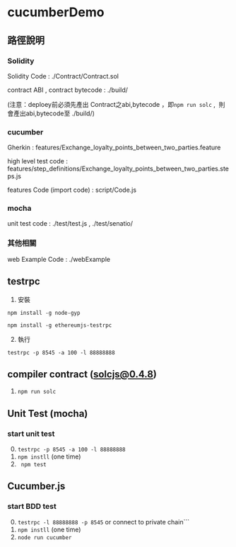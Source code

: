 # cucumberDemo


## 路徑說明
### Solidity


Solidity Code : ./Contract/Contract.sol

contract ABI , contract bytecode : ./build/

(注意：deploey前必須先產出 Contract之abi,bytecode ，即```npm run solc``` ,  則會產出abi,bytecode至 ./build/)

### cucumber

Gherkin : features/Exchange_loyalty_points_between_two_parties.feature

high level test code : features/step_definitions/Exchange_loyalty_points_between_two_parties.steps.js

features Code (import code) : script/Code.js

### mocha

unit test code : ./test/test.js , ./test/senatio/

### 其他相關

web Example Code : ./webExample



## testrpc

1. 安裝

  ```npm install -g node-gyp```

  ```npm install -g ethereumjs-testrpc```

2. 執行

  ```testrpc -p 8545 -a 100 -l 88888888```

## compiler contract (solcjs@0.4.8)

1. ```npm run solc ```

## Unit Test (mocha)
### start unit test ###

0. ```testrpc -p 8545 -a 100 -l 88888888```
1. ```npm instll``` (one time)
1. ``` npm test```

## Cucumber.js
### start BDD test ###

0. ```testrpc -l 88888888 -p 8545``` or connect to private chain```
1. ```npm instll``` (one time)
2. ```node run cucumber```
